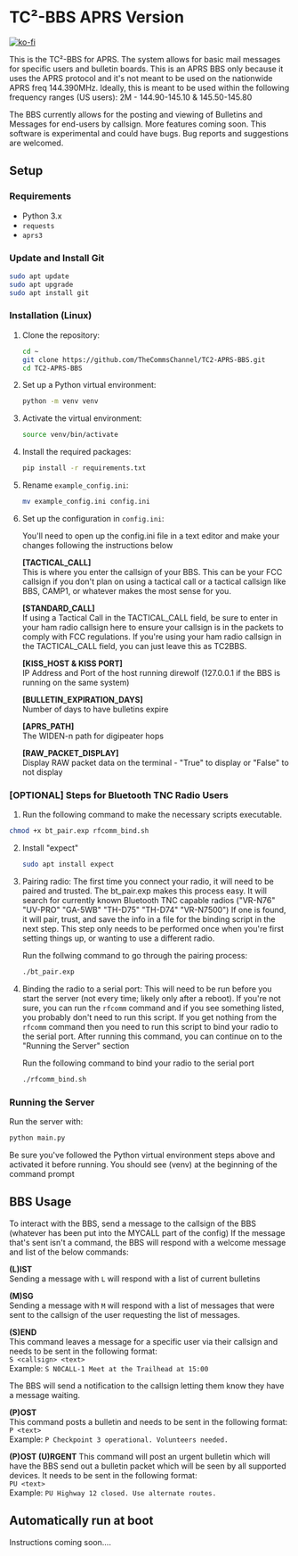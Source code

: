 # TC²-BBS APRS Version

[![ko-fi](https://ko-fi.com/img/githubbutton_sm.svg)](https://ko-fi.com/B0B1OZ22Z)

This is the TC²-BBS for APRS. The system allows for basic mail messages for specific users and bulletin boards. 
This is an APRS BBS only because it uses the APRS protocol and it's not meant to be used on the nationwide APRS freq 144.390MHz.
Ideally, this is meant to be used within the following frequency ranges (US users):
2M - 144.90-145.10 & 145.50-145.80

The BBS currently allows for the posting and viewing of Bulletins and Messages for end-users by callsign. More features 
coming soon. This software is experimental and could have bugs. Bug reports and suggestions are welcomed.

## Setup

### Requirements

- Python 3.x
- `requests`
- `aprs3`

### Update and Install Git
   
   ```sh
   sudo apt update
   sudo apt upgrade
   sudo apt install git
   ```

### Installation (Linux)

1. Clone the repository:
   
   ```sh
   cd ~
   git clone https://github.com/TheCommsChannel/TC2-APRS-BBS.git
   cd TC2-APRS-BBS
   ```

2. Set up a Python virtual environment:  
   
   ```sh
   python -m venv venv
   ```

3. Activate the virtual environment:  
 
   ```sh
   source venv/bin/activate
   ```

4. Install the required packages:  
   
   ```sh
   pip install -r requirements.txt
   ```

5. Rename `example_config.ini`:

   ```sh
   mv example_config.ini config.ini
   ```

6. Set up the configuration in `config.ini`:  

   You'll need to open up the config.ini file in a text editor and make your changes following the instructions below
   
   **[TACTICAL_CALL]**  
   This is where you enter the callsign of your BBS. This can be your FCC callsign if you don't plan on using a tactical call or a tactical callsign like BBS, CAMP1, or whatever makes the most sense for you.
   
   **[STANDARD_CALL]**  
   If using a Tactical Call in the TACTICAL_CALL field, be sure to enter in your ham radio callsign here to ensure your callsign is in the packets to comply with FCC regulations. If you're using your ham radio callsign in the TACTICAL_CALL field, you can just leave this as TC2BBS.

   **[KISS_HOST & KISS PORT]**  
   IP Address and Port of the host running direwolf (127.0.0.1 if the BBS is running on the same system)   
   
   **[BULLETIN_EXPIRATION_DAYS]**  
   Number of days to have bulletins expire 

   **[APRS_PATH]**  
   The WIDEN-n path for digipeater hops 
   
   **[RAW_PACKET_DISPLAY]**  
   Display RAW packet data on the terminal - "True" to display or "False" to not display 

### [OPTIONAL] Steps for Bluetooth TNC Radio Users 

1.  Run the following command to make the necessary scripts executable.
   ```sh
   chmod +x bt_pair.exp rfcomm_bind.sh
   ```

2. Install "expect"
   ```sh
   sudo apt install expect
   ```

3. Pairing radio: 
   The first time you connect your radio, it will need to be paired and trusted. The bt_pair.exp makes this process easy. It will search for currently known Bluetooth TNC capable radios ("VR-N76" "UV-PRO" "GA-5WB" "TH-D75" "TH-D74" "VR-N7500") If one is found, it will pair, trust, and save the info in a file for the binding script in the next step. This step only needs to be performed once when you're first setting things up, or wanting to use a different radio.  

    Run the follwing command to go through the pairing process:
    ```sh
    ./bt_pair.exp
   ```   

4. Binding the radio to a serial port:
   This will need to be run before you start the server (not every time; likely only after a reboot). If you're not sure, you can run the `rfcomm` command and if you see something listed, you probably don't need to run this script. If you get nothing from the `rfcomm` command then you need to run this script to bind your radio to the serial port. After running this command, you can continue on to the "Running the Server" section

    Run the following command to bind your radio to the serial port
    ```sh
   ./rfcomm_bind.sh
   ```

### Running the Server

Run the server with:

```sh
python main.py
```

Be sure you've followed the Python virtual environment steps above and activated it before running.
You should see (venv) at the beginning of the command prompt

## BBS Usage

To interact with the BBS, send a message to the callsign of the BBS (whatever has been put into the MYCALL part of the config)
If the message that's sent isn't a command, the BBS will respond with a welcome message and list of the below commands:

**(L)IST**  
Sending a message with `L` will respond with a list of current bulletins

**(M)SG**  
Sending a message with `M` will respond with a list of messages that were sent to the callsign of the user requesting the list of messages.

**(S)END**  
This command leaves a message for a specific user via their callsign and needs to be sent in the following format:  
```S <callsign> <text>```  
Example: ```S N0CALL-1 Meet at the Trailhead at 15:00```  

The BBS will send a notification to the callsign letting them know they have a message waiting.

**(P)OST**  
This command posts a bulletin and needs to be sent in the following format:  
```P <text>```  
Example: ```P Checkpoint 3 operational. Volunteers needed.```

**(P)OST (U)RGENT**
This command will post an urgent bulletin which will have the BBS send out a bulletin packet which will be seen by all 
supported devices. It needs to be sent in the following format:  
```PU <text>```  
Example: ```PU Highway 12 closed. Use alternate routes.```

## Automatically run at boot

Instructions coming soon....

